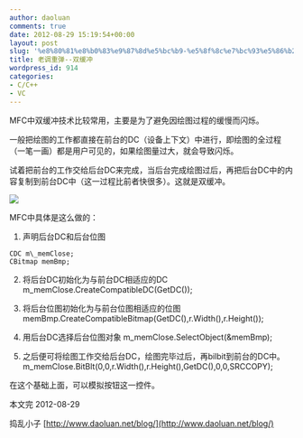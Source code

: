 ```yaml
---
author: daoluan
comments: true
date: 2012-08-29 15:19:54+00:00
layout: post
slug: '%e8%80%81%e8%b0%83%e9%87%8d%e5%bc%b9-%e5%8f%8c%e7%bc%93%e5%86%b2'
title: 老调重弹--双缓冲
wordpress_id: 914
categories:
- C/C++
- VC
---
```


MFC中双缓冲技术比较常用，主要是为了避免因绘图过程的缓慢而闪烁。

一般把绘图的工作都直接在前台的DC（设备上下文）中进行，即绘图的全过程（一笔一画）都是用户可见的，如果绘图量过大，就会导致闪烁。

试着把前台的工作交给后台DC来完成，当后台完成绘图过后，再把后台DC中的内容复制到前台DC中（这一过程比前者快很多）。这就是双缓冲。

<!-- more -->

[![](http://daoluan.net/blog/wp-content/uploads/2012/08/Double-cache.png)](http://daoluan.net/blog/archives/914/double-cache)

MFC中具体是这么做的：



	
  1. 声明后台DC和后台位图

    
    CDC m\_memClose; 
    CBitmap memBmp;




	
  2. 将后台DC初始化为与前台DC相适应的DC
m\_memClose.CreateCompatibleDC(GetDC());

	
  3. 将后台位图初始化为与前台位图相适应的位图
memBmp.CreateCompatibleBitmap(GetDC(),r.Width(),r.Height());

	
  4. 用后台DC选择后台位图对象
m\_memClose.SelectObject(&memBmp);

	
  5. 之后便可将绘图工作交给后台DC，绘图完毕过后，再bilbit到前台的DC中。
m\_memClose.BitBlt(0,0,r.Width(),r.Height(),GetDC(),0,0,SRCCOPY);


在这个基础上面，可以模拟按钮这一控件。

本文完 2012-08-29

捣乱小子 [http://www.daoluan.net/blog/](http://www.daoluan.net/blog/)
